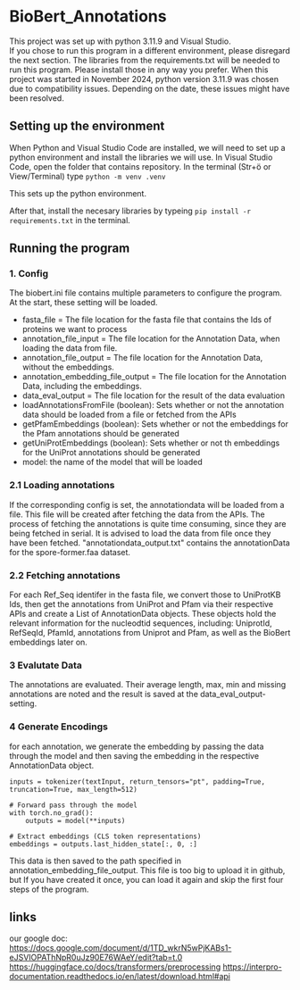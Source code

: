 # BioBert_Annotations

This project was set up with python 3.11.9 and Visual Studio.\
If you chose to run this program in a different environment, please disregard the next section. The libraries from the requirements.txt will be needed to run this program. Please install those in any way you prefer.
When this project was started in November 2024, python version 3.11.9 was chosen due to compatibility issues. Depending on the date, these issues might have been resolved.

## Setting up the environment
When Python and Visual Studio Code are installed, we will need to set up a python environment and install the libraries we will use.
In Visual Studio Code, open the folder that contains repository.
In the terminal (Str+ö or View/Terminal) type ``` python -m venv .venv ```

This sets up the python environment.

After that, install the necesary libraries by typeing ``` pip install -r requirements.txt ``` in the terminal.

## Running the program

### 1. Config
The biobert.ini file contains multiple parameters to configure the program. At the start, these setting will be loaded.

- fasta_file =  The file location for the fasta file that contains the Ids of proteins we want to process
- annotation_file_input =  The file location for the Annotation Data, when loading the data from file.
- annotation_file_output =  The file location for the Annotation Data, without the embeddings.
- annotation_embedding_file_output = The file location for the Annotation Data, including the embeddings.
- data_eval_output = The file location for the result of the data evaluation
- loadAnnotationsFromFile (boolean): Sets whether or not the annotation data should be loaded from a file or fetched from the APIs 
- getPfamEmbeddings (boolean): Sets whether or not the embeddings for the Pfam annotations should be generated
- getUniProtEmbeddings (boolean): Sets whether or not th embeddings for the UniProt annotations should be generated
- model: the name of the model that will be loaded

### 2.1 Loading annotations
If the corresponding config is set, the annotationdata will be loaded from a file. This file will be created after fetching the data from the APIs. The process of fetching the annotations is quite time consuming, since they are being fetched in serial. It is advised to load the data from file once they have been fetched. "annotationdata_output.txt" contains the annotationData for the spore-former.faa dataset.

### 2.2 Fetching annotations
For each Ref_Seq identifer in the fasta file, we convert those to UniProtKB Ids, then get the annotations from UniProt and Pfam via their respective APIs and create a List of AnnotationData objects. These objects hold the relevant information for the nucleodtid sequences, including: UniprotId, RefSeqId, PfamId, annotations from Uniprot and Pfam, as well as the BioBert embeddings later on.

### 3 Evalutate Data

The annotations are evaluated. Their average length, max, min and missing annotations are noted and the result is saved at the data_eval_output-setting. 

### 4 Generate Encodings

for each annotation, we generate the embedding by passing the data through the model and then saving the embedding in the respective AnnotationData object.
```
inputs = tokenizer(textInput, return_tensors="pt", padding=True, truncation=True, max_length=512)

# Forward pass through the model
with torch.no_grad():
    outputs = model(**inputs)

# Extract embeddings (CLS token representations)
embeddings = outputs.last_hidden_state[:, 0, :]
```
This data is then saved to the path specified in annotation_embedding_file_output. This file is too big to upload it in github, but If you have created it once, you can load it again and skip the first four steps of the program.


## links
our google doc: https://docs.google.com/document/d/1TD_wkrN5wPjKABs1-eJSVIOPAThNpR0uJz90E76WAeY/edit?tab=t.0
https://huggingface.co/docs/transformers/preprocessing
https://interpro-documentation.readthedocs.io/en/latest/download.html#api

